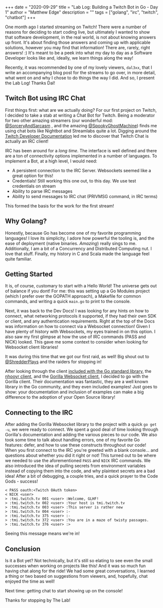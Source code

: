 +++
date = "2020-09-29"
title = "Lab Log: Building a Twitch Bot in Go - Day 1"
author = "Matthew Edge"
description = ""
tags = ["golang", "irc", "twitch", "chatbot"]
+++

One month ago I started streaming on Twitch! There were a number of reasons for deciding
to start coding live, but ultimately I wanted to show that software development,
in the real world, is not about knowing answers up front. It's about finding those answers
and coming up with applicable solutions, however you may find that information! There are,
rarely, right answers! :) It's meant to be a peek into what my day to day as a Software
Developer looks like and, ideally, we learn things along the way!

Recently, it was recommended by one of my lovely viewers, `dal3xx`, that I write
an accompanying blog post for the streams to go over, in more detail, what went on and
why I chose to do things the way I did. And so, I present the Lab Log! Thanks Dal!

## Twitch Bot using IRC Chat

First things first: what are we actually doing? For our first project on Twitch, I
decided to take a stab at writing a Chat Bot for Twitch. Being a moderator for two
other amazing streamers (our wonderful mod: [@SorceryAndSarcasm](https://twitch.tv/sorceryandsarcasm)
, and the amazing [@SpookyGhostMachine](https://twitch.tv/spookyghostmachine)) finds me using chat
bots like Nightbot and Streamlabs quite a lot. Digging around the [Twitch Developer Documentation](https://dev.twitch.tv/docs/irc/guide)
led me to discover that Twitch Chat is actually an IRC client!

IRC has been around for a _long time_. The interface is well defined and there are a
ton of connectivity options implemented in a number of languages. To implement a Bot,
at a high level, I would need:

* A persistent connection to the IRC Server. Websockets seemed like a great option for this!
* Credentials! Still working this one out, to this day. We use test credentials on stream
* Ability to parse IRC messages
* Ability to send messages to IRC chat (PRIVMSG command, in IRC terms)

This formed the basis for the work for the first stream!

## Why Golang?

Honestly, because Go has become one of my favorite programming languages! I love its
simplicity, I adore how powerful the tooling is, and the ease of deployment (native
binaries. _Amazing_) really sings to me. Additionally, I am a bit of a Concurrency and
Distributed Computing nut. I love that stuff. Finally, my history in C and Scala made the
language feel quite familiar.

## Getting Started

It is, of course, customary to start with a Hello World! The universe gets out of balance
if you dont! For me: this was setting up a Go Modules project (which I prefer over the
GOPATH approach), a Makefile for common commands, and writing a quick `main.go` to print
to the console.

Next, it was back to the Dev Docs! I was looking for any hints on how to
connect, what networking protocols it supported, if they had their own SDK or client,
and any authentication requirements. Right at the top of the Docs was information on
how to connect via a Websocket connection! Given I have plenty of history with Websockets,
my eyes trained in on this option. I also saw my first glimpse at how the use of IRC
commands (PASS and NICK) looked. This gave me some context to consider when looking for
Websocket client libraries!

It was during this time that we got our first raid, as well! Big shout out to [@ShredderPlays](https://www.twitch.tv/ShrederPlays)
and the raiders for stopping in!

After looking through the client [included with the Go standard library](https://godoc.org/golang.org/x/net/websocket),
the [nhooyr client](https://godoc.org/nhooyr.io/websocket), and the [Gorilla Websocket client](https://godoc.org/github.com/gorilla/websocket),
I decided to go with the Gorilla client. Their documentation was fantastic, they are a
well known library in the Go community, and they even included examples! Just goes to show:
your documentation and inclusion of examples can make a big difference to the adoption of
your Open Source library!

## Connecting to the IRC

After adding the Gorilla Websocket library to the project with a quick `go get -u`, we were
ready to connect. We spent a good deal of time looking through Gorilla's documentation
and adding the various pieces to our code. We also took some time to talk about handling
errors, one of my favorite Go features: defer, and how to use these constructs throughout
our code! When you first connect to the IRC you're greeted with a blank console... and
questions about whether you did it right or not! This turned out to be where we needed
to use the aforementioned `PASS` and `NICK` IRC commands. We also introduced the idea
of pulling secrets from environment variables instead of copying them into the code,
and why plaintext secrets are a bad idea! After a bit of debugging, a couple tries,
and a quick prayer to the Code Gods - success!

```
< PASS oauth:<Twitch OAuth token>
< NICK <user>
> :tmi.twitch.tv 001 <user> :Welcome, GLHF!
> :tmi.twitch.tv 002 <user> :Your host is tmi.twitch.tv
> :tmi.twitch.tv 003 <user> :This server is rather new
> :tmi.twitch.tv 004 <user> :-
> :tmi.twitch.tv 375 <user> :-
> :tmi.twitch.tv 372 <user> :You are in a maze of twisty passages.
> :tmi.twitch.tv 376 <user> :>
```

Seeing this message means we're in!

## Conclusion

Is it a Bot yet? Not technically, but it's still so elating to see even the small successes
when working on projects like this! And it was so much fun having chat along for the ride!
We had some great conversations, I learned a thing or two based on suggestions from viewers,
and, hopefully, chat enjoyed the time as well!

Next time: getting chat to start showing up on the console!

Thanks for stopping by The Lab!
